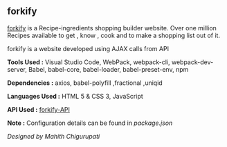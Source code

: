 ## forkify
[forkify](https://mahithchigurupati.github.io/forkify/) is a Recipe-ingredients shopping builder website. Over one million Recipes available to get , know , cook and to make a shopping list out of it.

forkify is a website developed using AJAX calls from API

**Tools Used :** Visual Studio Code, WebPack, webpack-cli, webpack-dev-server, Babel, babel-core, babel-loader, babel-preset-env, npm

**Dependencies :** axios, babel-polyfill ,fractional ,uniqid

**Languages Used :** HTML 5 & CSS 3, JavaScript

**API Used :** [forkify-API](http://forkify-api.herokuapp.com/)

**Note :** Configuration details can be found in *package.json*

*Designed by Mahith Chigurupati*
